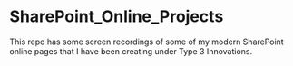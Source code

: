 # SharePoint_Online_Projects

This repo has some screen recordings of some of my modern SharePoint online pages that I have been creating under Type 3 Innovations.
